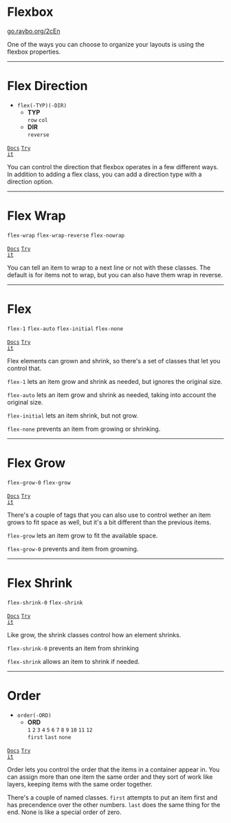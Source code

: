 <!-- .slide: data-state="layout-title" class="bg-dark"-->

# Flexbox

<div class="slide-link"><a href="https://go.raybo.org/2cEn"><i class="fab fa-slideshare"></i> go.raybo.org/2cEn</a></div>

> >

One of the ways you can choose to organize your layouts is using the flexbox properties.

---

# Flex Direction

- `flex(-TYP)(-DIR)`
  - **TYP**<br>
  `row` `col`
  - **DIR**<br>
  `reverse`

<a href="https://tailwindcss.com/docs/flex-direction" target="_blank"><code class="code-exciting">Docs</code></a> <a href="https://codepen.io/planetoftheweb/pen/jOMBmpN?editors=1000" target="_blank"><code class="code-royal">Try it</code></a>

> >

You can control the direction that flexbox operates in a few different ways. In addition to adding a flex class, you can add a direction type with a direction option.

---

# Flex Wrap

`flex-wrap` `flex-wrap-reverse` `flex-nowrap`

<a href="https://tailwindcss.com/docs/flex-wrap" target="_blank"><code class="code-exciting">Docs</code></a> <a href="https://codepen.io/planetoftheweb/pen/NWRpgRq?editors=1000" target="_blank"><code class="code-royal">Try it</code></a>

> >

You can tell an item to wrap to a next line or not with these classes. The default is for items not to wrap, but you can also have them wrap in reverse.

---

# Flex

`flex-1` `flex-auto` `flex-initial` `flex-none`

<a href="https://tailwindcss.com/docs/flex-wrap" target="_blank"><code class="code-exciting">Docs</code></a> <a href="https://codepen.io/planetoftheweb/pen/bGwqRLp?editors=1000" target="_blank"><code class="code-royal">Try it</code></a>

> >

Flex elements can grown and shrink, so there's a set of classes that let you control that.

`flex-1` lets an item grow and shrink as needed, but ignores the original size.

`flex-auto` lets an item grow and shrink as needed, taking into account the original size.

`flex-initial` lets an item shrink, but not grow.

`flex-none` prevents an item from growing or shrinking.

---

# Flex Grow


`flex-grow-0` `flex-grow`

<a href="https://tailwindcss.com/docs/flex-grow" target="_blank"><code class="code-exciting">Docs</code></a> <a href="https://codepen.io/planetoftheweb/pen/PoGpKoz?editors=1000" target="_blank"><code class="code-royal">Try it</code></a>

> >

There's a couple of tags that you can also use to control wether an item grows to fit space as well, but it's a bit different than the previous items.

`flex-grow` lets an item grow to fit the available space.

`flex-grow-0` prevents and item from growning.

---

# Flex Shrink


`flex-shrink-0` `flex-shrink`

<a href="https://tailwindcss.com/docs/flex-shrink" target="_blank"><code class="code-exciting">Docs</code></a> <a href="https://codepen.io/planetoftheweb/pen/rNMyzxq?editors=1000" target="_blank"><code class="code-royal">Try it</code></a>

> >

Like grow, the shrink classes control how an element shrinks. 

`flex-shrink-0` prevents an item from shrinking

`flex-shrink` allows an item to shrink if needed.


---

# Order

- `order(-ORD)`
  - **ORD**<br>
  `1` `2` `3` `4` `5` `6` `7` `8` `9` `10` `11` `12`<BR>
  `first` `last` `none`

<a href="https://tailwindcss.com/docs/order" target="_blank"><code class="code-exciting">Docs</code></a> <a href="https://codepen.io/planetoftheweb/pen/ExgWvXJ?editors=1000" target="_blank"><code class="code-royal">Try it</code></a>

> >

Order lets you control the order that the items in a container appear in. You can assign more than one item the same order and they sort of work like layers, keeping items with the same order together.

There's a couple of named classes. `first` attempts to put an item first and has precendence over the other numbers. `last` does the same thing for the end. None is like a special order of zero. 